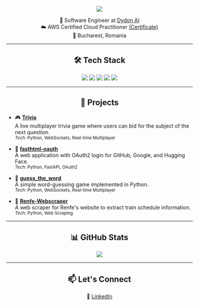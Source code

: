 <p align="center">
  <img src="https://readme-typing-svg.herokuapp.com?font=Fira+Code&duration=3000&pause=1000&center=true&vCenter=true&width=435&lines=Hi%2C+I'm+Mihai+Dobrescu!;Software+Engineer+%7C+Cloud+Enthusiast;Open+Source+Contributor+%F0%9F%92%BB" />
</p>

<p align="center">
  🎯 Software Engineer at <a href="https://www.dydon.ai">Dydon AI</a><br>
  ☁️ AWS Certified Cloud Practitioner <a href="https://cp.certmetrics.com/amazon/en/public/verify/credential/f89b5a213aa04e9ab7f49e129e4bbc4b">(Certificate)</a><br>
  📍 Bucharest, Romania
</p>

---

<h2 align="center">🛠️ Tech Stack</h2>

<p align="center">
  <img src="https://img.shields.io/badge/Python-3776AB?style=flat&logo=python&logoColor=white" />
  <img src="https://img.shields.io/badge/AWS-232F3E?style=flat&logo=amazon-aws&logoColor=white" />
  <img src="https://img.shields.io/badge/Git-F05032?style=flat&logo=git&logoColor=white" />
  <img src="https://img.shields.io/badge/Docker-2496ED?style=flat&logo=docker&logoColor=white" />
  <img src="https://img.shields.io/badge/Kubernetes-326CE5?style=flat&logo=kubernetes&logoColor=white" />
</p>

---

<h2 align="center">🚀 Projects</h2>

- 🎮 **[Trivia](https://github.com/Mihaiii/trivia)**  
  A live multiplayer trivia game where users can bid for the subject of the next question.  
  <sub><i>Tech:</i> Python, WebSockets, Real-time Multiplayer</sub>

- 🔐 **[fasthtml-oauth](https://github.com/mihaidobrescu1111/fasthtml-oauth)**  
  A web application with OAuth2 login for GitHub, Google, and Hugging Face.  
  <sub><i>Tech:</i> Python, FastAPI, OAuth2</sub>

- 🧠 **[guess_the_word](https://github.com/mihaidobrescu1111/guess_the_word)**  
  A simple word-guessing game implemented in Python.  
  <sub><i>Tech:</i> Python, WebSockets, Real-time Multiplayer</sub>

- 🚄 **[Renfe-Webscraper](https://github.com/mihaidobrescu1111/Renfe-Webscraper)**  
  A web scraper for Renfe's website to extract train schedule information.  
  <sub><i>Tech:</i> Python, Web Scraping</sub>

---

<h2 align="center">📊 GitHub Stats</h2>

<p align="center">
  <img src="https://github-readme-stats.vercel.app/api?username=mihaidobrescu1111&show_icons=true&theme=radical" />
</p>

---

<h2 align="center">📫 Let's Connect</h2>

<p align="center">
  🔗 <a href="https://www.linkedin.com/in/mihai-dobrescu-a0012a2a6">LinkedIn</a>
</p>
